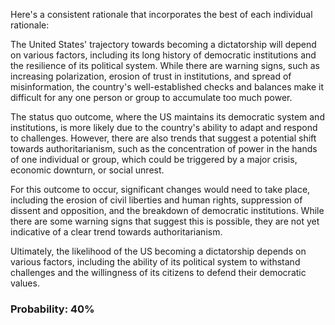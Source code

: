 Here's a consistent rationale that incorporates the best of each individual rationale:

The United States' trajectory towards becoming a dictatorship will depend on various factors, including its long history of democratic institutions and the resilience of its political system. While there are warning signs, such as increasing polarization, erosion of trust in institutions, and spread of misinformation, the country's well-established checks and balances make it difficult for any one person or group to accumulate too much power.

The status quo outcome, where the US maintains its democratic system and institutions, is more likely due to the country's ability to adapt and respond to challenges. However, there are also trends that suggest a potential shift towards authoritarianism, such as the concentration of power in the hands of one individual or group, which could be triggered by a major crisis, economic downturn, or social unrest.

For this outcome to occur, significant changes would need to take place, including the erosion of civil liberties and human rights, suppression of dissent and opposition, and the breakdown of democratic institutions. While there are some warning signs that suggest this is possible, they are not yet indicative of a clear trend towards authoritarianism.

Ultimately, the likelihood of the US becoming a dictatorship depends on various factors, including the ability of its political system to withstand challenges and the willingness of its citizens to defend their democratic values.

### Probability: 40%